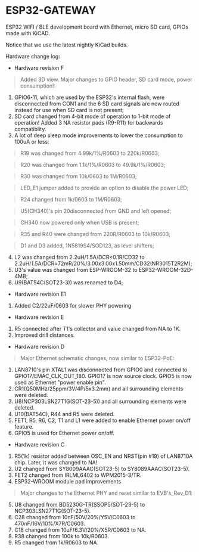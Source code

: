 # ESP32-GATEWAY
ESP32 WIFI / BLE development board with Ethernet, micro SD card, GPIOs made with KiCAD.

Notice that we use the latest nightly KiCad builds.

Hardware change log:

- Hardware revision F

>Added 3D view. Major changes to GPIO header, SD card mode, power consumption!:

1. GPIO6-11, which are used by the ESP32's internal flash, were disconnected from CON1 
and the 6 SD card signals are now routed instead for use when SD card is not present;
2.  SD card changed from 4-bit mode of operation to 1-bit mode of operation! Added 3 
NA resistor pads (R9-R11) for backwards compatiblity.
3. A lot of deep sleep mode improvements to lower the consumption to 100uA or less:

>R19 was changed from 4.99k/1%/R0603 to 220k/R0603;

>R20 was changed from 1.1k/1%/R0603 to 49.9k/1%/R0603;

>R30 was changed from 10k/0603 to 1M/R0603;

>LED_E1 jumper added to provide an option to disable the power LED;

>R24 changed from 1k/0603 to 1M/R0603;

>U5(CH340)'s pin 20disconnected from GND and left opened;

>CH340 now powered only when USB is present;

>R35 and R40 were changed from 220R/R0603 to 10k/R0603;

>D1 and D3 added, 1N5819S4/SOD123, as level shifters;

4. L2 was changed from 2.2uH/1.5A/DCR<0.1R/CD32 to 2.2uH/1.5A/DCR=72mR/20%/3.00x3.00x1.50mm/CD32(NR3015T2R2M);
5. U3's value was changed from ESP-WROOM-32 to ESP32-WROOM-32D-4MB;
6. U9(BAT54C(SOT23-3)) was renamed to D4;

- Hardware revision E1

1. Added C2/22uF/0603 for slower PHY powering

- Hardware revision E

1. R5 connected after T1's collector and value changed from NA to 1K. 
2. Improved drill distances.

- Hardware revision D

>Major Ethernet schematic changes, now similar to ESP32-PoE:

1. LAN8710's pin XTAL1 was disconnected from GPIO0 and connected to GPIO17/EMAC_CLK_OUT_180. GPIO17 
is now source clock. GPIO5 is now used as Ethernet "power enable pin".
2. CR1(Q50MHz/25ppm/3V/4P/5x3.2mm) and all surrounding elements were deleted.
3. U8(NCP303LSN27T1G(SOT-23-5)) and all surrounding elements were deleted.
4. U10(BAT54C), R44 and R5 were deleted.
5. FET1, R5, R6, C2, T1 and L1 were added to enable Ethernet power on/off feature.
6. GPIO5 is used for Ethernet power on/off.

- Hardware revision C

1. R5(1k) resistor added between OSC_EN and NRST(pin #19) of LAN8710A chip. Later, it was changed to NA!
2. U2 changed from SY8009AAAC(SOT23-5) to SY8089AAAC(SOT23-5).
3. FET2 changed from IRLML6402 to WPM2015-3/TR.
4. ESP32-WROOM module pad improvements 

>Major changes to the Ethernet PHY and reset similar to EVB's_Rev_D1:

5. U8 changed from BD5230G-TR(SSOP5/SOT-23-5) to NCP303LSN27T1G(SOT-23-5).
6. C28 changed from 10nF/50V/20%/Y5V/C0603 to 470nF/16V/10%/X7R/C0603.
7. C18 changed from 10uF/6.3V/20%/X5R/C0603 to NA.
8. R38 changed from 100k to 10k/R0603.
9. R5 changed from 1k/R0603 to NA.
